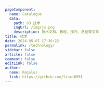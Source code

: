```yaml
---
pageComponent:
  name: Catalogue
  data:
    path: 03.技术
    imgUrl: /img/js.png
    description: 技术文档、教程、技巧、总结等文章
title: 技术
date: 2024-05-07 17:36:22
permalink: /technology/
sidebar: false
article: false
comment: false
editLink: false
author:
  name: Regulus
  link: https://github.com/linxi0551
---
```

